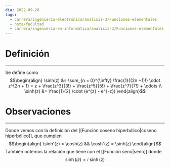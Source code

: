 ```yaml
---
dia: 2022-09-28
tags:
  - carrera/ingeniería-electrónica/analisis-3/Funciones-elementales
  - nota/facultad
  - carrera/ingeniería-en-informática/analisis-3/Funciones-elementales
---
```

# Definición
---
Se define como
$$\begin{align} 
    \sinh(z) &= \sum_{n = 0}^{\infty} \frac{1}{(2n +1)!} \cdot z^{2n + 1} = z + \frac{z^3}{3!} + \frac{z^5}{5!} + \frac{z^7}{7!} + \cdots \\
    \sinh(z) &= \frac{1}{2} \cdot (e^{z} - e^{-z})
\end{align}$$

# Observaciones
---
Donde vemos con la definición del [[Función coseno hiperbólico|coseno hiperbólico]], que cumplen
$$\begin{align} \sinh'(z) = \cosh(z) && \cosh'(z) = \sinh(z) \end{align}$$
También notemos la relación que tiene con el [[Función seno|seno]] donde 
$$ \sinh(iz) = i ~ \sinh(z) $$